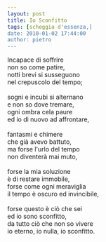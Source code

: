```yaml
---
layout: post
title: Io Sconfitto
tags: [scheggia d'essenza,]
date: 2010-01-02 17:44:00
author: pietro
---
```

Incapace di soffrire<br/>non so come patire,<br/>notti brevi si susseguono<br/>nel crepuscolo del tempo;<br/><br/>sogni e incubi si alternano<br/>e non so dove tremare,<br/>ogni ombra cela paure<br/>ed io di nuovo ad affrontare,<br/><br/>fantasmi e chimere<br/>che già avevo battuto,<br/>ma forse l'urlo del tempo<br/>non diventerà mai muto,<br/><br/>forse la mia soluzione<br/>è di restare immobile,<br/>forse come ogni meraviglia<br/>il tempo è oscuro ed invincibile,<br/><br/>forse questo è ciò che sei<br/>ed io sono sconfitto,<br/>da tutto ciò che non so vivere<br/>io eterno, io nulla, io sconfitto.
